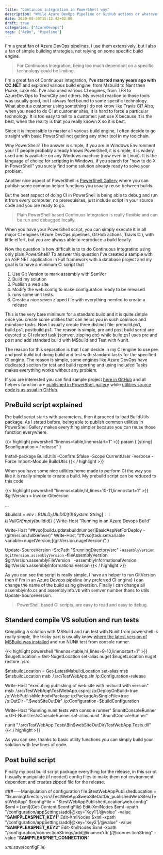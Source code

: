 ```yaml
---
title: "Continuos integration in PowerShell way"
description: "While Azure DevOps Pipeline or GitHub actions or whatever CI engine you choose can do most of the job of building a pipeline for you, sometime going straight PowerShell can be the solution you need"
date: 2020-08-06T15:12:42+02:00
draft: true
categories: ["AzureDevops"]
tags: ["AzDo", "Pipeline"]
---
```


I'm a great fan of Azure DevOps pipelines, I use them extensively, but I also a fan of simple building strategies, not relying on some specific build engine.

> For Continuous Integration, being too much dependant on a specific technology could be limiting.

I'm a great fan of Continuous Integration, **I've started many years ago with CC.NET** and explored various build engine, from Msbuild to Nant then Psake, cake etc. I've also used various CI engines, from TFS to AzureDevOps to TeamCity and others. My overall reaction to those tools was usually good, but I always feel bound to some specific technology. What about a customer using something I do not know like Travis CI? Also, when you need to do CI at customer sites, it is hard to force a particular technology. It is too easy to tell to a customer: just use X because it is the best, when the reality is that you really known X so it is best.

Since it is impossible to master all various build engine, I often decide to go straight with basic PowerShell not getting any other tool in my toolchain.

Why PowerShell? The answer is simple, if you are in Windows Environment your IT people probably already knows PowerShell, it is simple, it is widely used and is available on any Windows machine (now even in Linux). It is the language of choice for scripting in Windows, if you search for "how to do X in PowerShell" you surely find some solution already ready to solve your problem.

Another nice aspect of PowerShell is [PowerShell Gallery](http://www.codewrecks.com/post/general/powershell-gallery/) where you can publish some common helper functions you usually reuse between builds.

But the best aspect of doing CI in PowerShell is being able to debug and run it from every computer, no prerequisites, just include script in your source code and you are ready to go.

> Plain PowerShell based Continuos Integration is really flexible and can be run and debugged locally.

When you have your PowerShell script, you can simply execute it in all major CI engines (Azure DevOps pipelines, GitHub actions, Travis Ci), with little effort, but you are always able to reproduce a build locally. 

Now the question is how difficult is to to do Continuous Integratino using only plain PowerShell? To answer this question I've created a sample with an ASP.NET application in Full framework with a database project and my goal is to have a minimum CI script that

1. Use Git Version to mark assembly with SemVer
2. Build my solution
3. Publish a web site
4. Modify the web.config to make configuration ready to be released
5. runs some unit tests.
6. Create a nice seven zipped file with everything needed to create a release

This is the very bare minimum for a standard build and it is quite simple once you create some utilities that can helps you in such common and mundane tasks. Now I usually create three distinct file: prebuild.ps1, build.ps1, postbuild.ps1. The reason is simple, pre and post build script are devoted to CI related task (semver, zipping etc) while build.ps1 uses pre and post and add standard build with MSbuild and Test with Nunit. 

The reason for this separation is that I can decide in my CI engine to use pre and post build but doing build and test with standard tasks for the specified CI engine. The reason is simple, some engines like Azure DevOps have dedicated section for test and build reporting and using included Tasks makes everything works without any problem.

If you are interested you can find sample project [here in GitHub](https://github.com/alkampfergit/BasicAspNetForDeploy) and all helpers function are [published in PowerShell gallery](https://www.powershellgallery.com/packages/BuildUtils/0.1.9) while [utilities source code is as usual in GitHub](https://github.com/AlkampferOpenSource/powershell-build-utils).

## PreBuild script explained

Pre build script starts with parameters, then it proceed to load BuildUtils package. As I stated before, being able to publish common utilities in PowerShell Gallery makes everything simpler because you can reuse those function everywhere.

{{< highlight powershell "linenos=table,linenostart=1" >}}
param (
    [string] $configuration = "release"
)

Install-package BuildUtils -Confirm:$false -Scope CurrentUser -Verbose -Force
Import-Module BuildUtils
{{< / highlight >}}

When you have some nice utilities home made to perform CI the way you like it is really simple to create a build. My prebuild script can be reduced to this code

{{< highlight powershell "linenos=table,hl_lines=10-11,linenostart=1" >}}
$gitVersion = Invoke-Gitversion

...

$buildId = $env:BUILD_BUILDID
if (![System.String]::IsNullOrEmpty($buildId)) 
{
  Write-Host "Running in an Azure Devops Build"

  Write-Host "##vso[build.updatebuildnumber]BasicAspNetForDeploy - $($gitVersion.fullSemver)"
  Write-Host "##vso[task.setvariable variable=nugetVersion;]$($gitVersion.nugetVersion)"
}

  Update-SourceVersion -SrcPath "$runningDirectory/src" `
    -assemblyVersion $gitVersion.assemblyVersion `
    -fileAssemblyVersion $gitVersion.assemblyFileVersion `
    -assemblyInformationalVersion $gitVersion.assemblyInformationalVersion
{{< / highlight >}}

As you can see the script is really simple, I have an helper to run GitVersion then if I'm in an Azure Devops pipeline (my preferred CI engine) I can change the name of the build using gitversion. Finally I can change all assemblyinfo.cs and assemblyinfo.vb with semver number thans to utils Update-SourceVersion.

> PowerShell based CI scripts, are easy to read and easy to debug.

## Standard compile VS solution and run tests

Compiling a solution with MSBuild and run test with Nunit from powershell is really simple, the tricky part is usually know [where the latest version of MSBuild was installed](http://www.codewrecks.com/post/general/find-msbuild-location-in-powershell/) and run NUNit test from console runner. 

{{< highlight powershell "linenos=table,hl_lines=9-10,linenostart=1" >}}
$nugetLocation = Get-NugetLocation
set-alias nuget $nugetLocation 
nuget restore .\src

$msbuildLocation = Get-LatestMsbuildLocation
set-alias msb $msbuildLocation 
msb .\src\TestWebApp.sln /p:Configuration=release

Write-Host "executing publishing of web site with msbuild with version"
msb .\src\TestWebApp\TestWebApp.csproj /p:DeployOnBuild=true /p:WebPublishMethod=Package /p:PackageAsSingleFile=true /p:OutDir=".\$webSiteOutDir" /p:Configuration=$buildConfiguration

Write-Host "Running nunit tests with console runner"
$nunitConsoleRunner = GEt-NunitTestsConsoleRunner
set-alias nunit "$nunitConsoleRunner"

nunit ".\src\TestWebApp.Tests\Bin\$webSiteOutDir\TestWebApp.Tests.dll"
{{< / highlight >}}

As you can see, thanks to basic utility functions you can simply build your solution with few lines of code.

## Post build script

Finally my post build script package everything for the release, in this script I usually manipulate (if needed) config files to make them not environment dependent and creates zipped file for the release.

###----Manipulation of configuration file
$testWebAppPublishedLocation = "$runningDirectory\src\TestWebApp\$webSiteOutDir\_publishedWebSites\TestWebApp"
$configFile = "$testWebAppPublishedLocation\web.config"
$xml = [xml](Get-Content $configFile)
Edit-XmlNodes $xml -xpath "/configuration/appSettings/add[@key='Key1']/@value" -value "__SAMPPLEASPNET_KEY1__"
Edit-XmlNodes $xml -xpath "/configuration/appSettings/add[@key='Key2']/@value" -value "__SAMPPLEASPNET_KEY2__"
Edit-XmlNodes $xml -xpath "/configuration/connectionStrings/add[@name='db']/@connectionString" -value "__SAMPPLEASPNET_CONNECTION__"

$xml.save($configFile)
